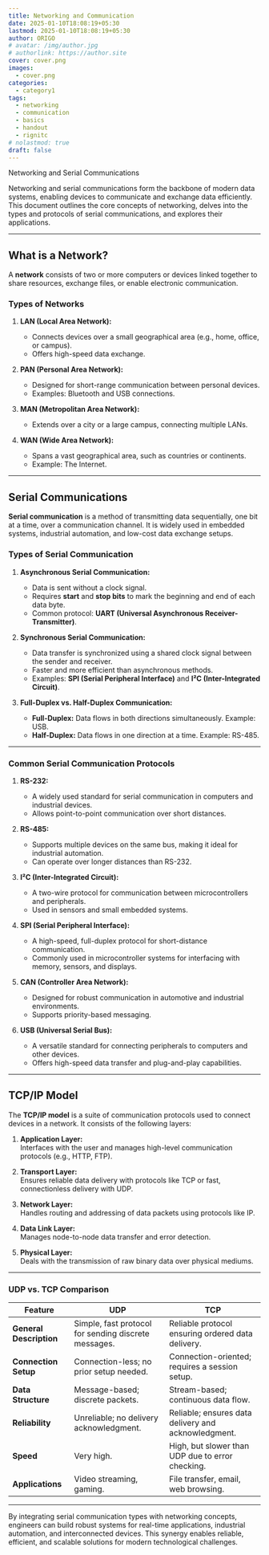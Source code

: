 ```yaml
---
title: Networking and Communication
date: 2025-01-10T18:08:19+05:30
lastmod: 2025-01-10T18:08:19+05:30
author: ORIGO
# avatar: /img/author.jpg
# authorlink: https://author.site
cover: cover.png
images:
  - cover.png
categories:
  - category1
tags:
  - networking
  - communication
  - basics
  - handout
  - rignitc
# nolastmod: true
draft: false
---
```


<!-- Summary -->

Networking and Serial Communications

<!--more-->

Networking and serial communications form the backbone of modern data systems, enabling devices to communicate and exchange data efficiently. This document outlines the core concepts of networking, delves into the types and protocols of serial communications, and explores their applications.

---

## **What is a Network?**
A **network** consists of two or more computers or devices linked together to share resources, exchange files, or enable electronic communication.

### **Types of Networks**
1. **LAN (Local Area Network):**  
   - Connects devices over a small geographical area (e.g., home, office, or campus).  
   - Offers high-speed data exchange.  

2. **PAN (Personal Area Network):**  
   - Designed for short-range communication between personal devices.  
   - Examples: Bluetooth and USB connections.  

3. **MAN (Metropolitan Area Network):**  
   - Extends over a city or a large campus, connecting multiple LANs.  

4. **WAN (Wide Area Network):**  
   - Spans a vast geographical area, such as countries or continents.  
   - Example: The Internet.

---

## **Serial Communications**
**Serial communication** is a method of transmitting data sequentially, one bit at a time, over a communication channel. It is widely used in embedded systems, industrial automation, and low-cost data exchange setups.

### **Types of Serial Communication**
1. **Asynchronous Serial Communication:**
   - Data is sent without a clock signal.  
   - Requires **start** and **stop bits** to mark the beginning and end of each data byte.  
   - Common protocol: **UART (Universal Asynchronous Receiver-Transmitter)**.

2. **Synchronous Serial Communication:**
   - Data transfer is synchronized using a shared clock signal between the sender and receiver.  
   - Faster and more efficient than asynchronous methods.  
   - Examples: **SPI (Serial Peripheral Interface)** and **I²C (Inter-Integrated Circuit)**.

3. **Full-Duplex vs. Half-Duplex Communication:**
   - **Full-Duplex:** Data flows in both directions simultaneously. Example: USB.
   - **Half-Duplex:** Data flows in one direction at a time. Example: RS-485.

---

### **Common Serial Communication Protocols**
1. **RS-232:**  
   - A widely used standard for serial communication in computers and industrial devices.  
   - Allows point-to-point communication over short distances.  

2. **RS-485:**  
   - Supports multiple devices on the same bus, making it ideal for industrial automation.  
   - Can operate over longer distances than RS-232.  

3. **I²C (Inter-Integrated Circuit):**  
   - A two-wire protocol for communication between microcontrollers and peripherals.  
   - Used in sensors and small embedded systems.

4. **SPI (Serial Peripheral Interface):**  
   - A high-speed, full-duplex protocol for short-distance communication.  
   - Commonly used in microcontroller systems for interfacing with memory, sensors, and displays.

5. **CAN (Controller Area Network):**  
   - Designed for robust communication in automotive and industrial environments.  
   - Supports priority-based messaging.

6. **USB (Universal Serial Bus):**  
   - A versatile standard for connecting peripherals to computers and other devices.  
   - Offers high-speed data transfer and plug-and-play capabilities.

---

## **TCP/IP Model**
The **TCP/IP model** is a suite of communication protocols used to connect devices in a network. It consists of the following layers:

1. **Application Layer:**  
   Interfaces with the user and manages high-level communication protocols (e.g., HTTP, FTP).  

2. **Transport Layer:**  
   Ensures reliable data delivery with protocols like TCP or fast, connectionless delivery with UDP.  

3. **Network Layer:**  
   Handles routing and addressing of data packets using protocols like IP.  

4. **Data Link Layer:**  
   Manages node-to-node data transfer and error detection.  

5. **Physical Layer:**  
   Deals with the transmission of raw binary data over physical mediums.

---

### **UDP vs. TCP Comparison**
| **Feature**                         | **UDP**                                                | **TCP**                                             |
|-------------------------------------|--------------------------------------------------------|----------------------------------------------------|
| **General Description**             | Simple, fast protocol for sending discrete messages.   | Reliable protocol ensuring ordered data delivery.  |
| **Connection Setup**                | Connection-less; no prior setup needed.                | Connection-oriented; requires a session setup.     |
| **Data Structure**                  | Message-based; discrete packets.                      | Stream-based; continuous data flow.               |
| **Reliability**                     | Unreliable; no delivery acknowledgment.               | Reliable; ensures data delivery and acknowledgment.|
| **Speed**                           | Very high.                                             | High, but slower than UDP due to error checking.   |
| **Applications**                    | Video streaming, gaming.                              | File transfer, email, web browsing.               |

---

By integrating serial communication types with networking concepts, engineers can build robust systems for real-time applications, industrial automation, and interconnected devices. This synergy enables reliable, efficient, and scalable solutions for modern technological challenges.
